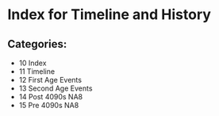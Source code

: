 # Index for Timeline and History

## Categories:

- 10 Index
- 11 Timeline
- 12 First Age Events
- 13 Second Age Events
- 14 Post 4090s NA8
- 15 Pre 4090s NA8